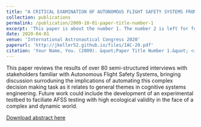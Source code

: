 ```yaml
---
title: "A CRITICAL EXAMINATION OF AUTONOMOUS FLIGHT SAFETY SYSTEMS FROM A COGNITIVE SYSTEMS ENGINEERING PERSPECTIVE: CHALLENGES, THEMES, AND OUTLYING RISKS"
collection: publications
permalink: /publication/2009-10-01-paper-title-number-1
excerpt: 'This paper is about the number 1. The number 2 is left for future work.'
date: 2020-04-01
venue: 'International Astronautical Congress 2020'
paperurl: 'http://jkeller52.github.io/files/IAC-20.pdf'
citation: 'Your Name, You. (2009). &quot;Paper Title Number 1.&quot; <i>Journal 1</i>. 1(1).'
---
```

This paper reviews the results of over 80 semi-structured interviews with stakeholders familiar with Autonomous Flight Safety Systems, bringing discussion surroduning the implications of automating this complex decision making task as it relates to general themes in cognitive systems engineering. Future work could include the development of an experimental testbed to faciliate AFSS testing with high ecological validity in the face of a complex and dynamic world.

[Download abstract here](http://jkeller.github.io/files/IAC-20.pdf)
